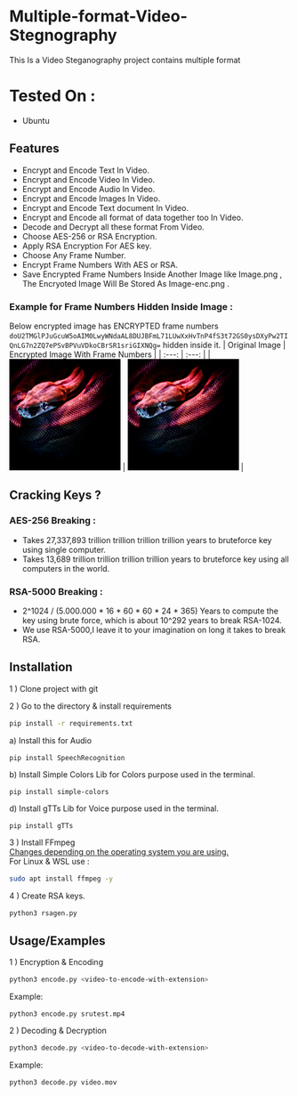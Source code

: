 # Multiple-format-Video-Stegnography
This Is a Video Steganography project contains multiple format

# Tested On :
 
- Ubuntu 

## Features
 
- Encrypt and Encode Text In Video.
- Encrypt and Encode Video In Video.
- Encrypt and Encode Audio In Video.
- Encrypt and Encode Images In Video.
- Encrypt and Encode Text document In Video.
- Encrypt and Encode all format of data together too In Video.
- Decode and Decrypt all these format  From Video.
- Choose AES-256 or RSA Encryption.
- Apply RSA Encryption For AES key.
- Choose Any Frame Number.
- Encrypt Frame Numbers With AES or RSA.
- Save Encrypted Frame Numbers Inside Another Image like Image.png , The Encryoted Image Will Be Stored As Image-enc.png .
### Example for Frame Numbers Hidden Inside Image :
Below encrypted image has ENCRYPTED frame numbers ``` doU2TMGlPJuGcuW5oAIM0LwyWNdaAL8DUJBFmL71LUwXxHvTnP4fS3t72GS0ysDXyPw2TIQnLG7n2ZQ7ePSvBPVuVDkoCBrSR1sriGIXNQg= ``` hidden inside it.
| Original Image | Encrypted Image With Frame Numbers | 
| :---:   | :---: |
| <img style="border-width:0" src="https://raw.githubusercontent.com/Akshay-Arjun/Video-Steganography/main/image.png" width="200"/> | <img style="border-width:0" src="https://raw.githubusercontent.com/Akshay-Arjun/Video-Steganography/main/image-enc.png" width="200"/>   |

## Cracking Keys ?

### AES-256 Breaking :  
- Takes 27,337,893 trillion trillion trillion trillion years to bruteforce key using single computer.
- Takes 13,689 trillion trillion trillion trillion years to bruteforce key using all computers in the world.
### RSA-5000 Breaking :
- 2^1024 / (5.000.000 * 16 * 60 * 60 * 24 * 365) Years to compute the key using brute force, which is about 10^292 years to break RSA-1024.
- We use RSA-5000,I leave it to your imagination on long it takes to break RSA.
## Installation

1 ) Clone project with git

2 ) Go to the directory & install requirements 
```bash
pip install -r requirements.txt
```
a) Install this for  Audio
```
pip install SpeechRecognition
```
b) Install Simple Colors Lib for Colors purpose used in the terminal.
```
pip install simple-colors
```
d) Install  gTTs Lib for Voice purpose used in the terminal.
```
pip install gTTs
```
3 ) Install FFmpeg </br>
   [Changes depending on the operating system you are using.](https://ffmpeg.org/download.html) </br>
   For Linux & WSL use :
```bash
sudo apt install ffmpeg -y
```
4 ) Create RSA keys.
```bash
python3 rsagen.py
```


## Usage/Examples
1 ) Encryption & Encoding
```bash
python3 encode.py <video-to-encode-with-extension>
```
  Example: 
  ```
  python3 encode.py srutest.mp4
  ```

2 ) Decoding & Decryption
```bash
python3 decode.py <video-to-decode-with-extension>
```
  Example: 
  ```
  python3 decode.py video.mov
  ```
 

